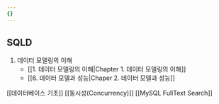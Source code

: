 ```yaml
---
{}
---
```

## SQLD
1. 데이터 모델링의 이해
	- [[1. 데이터 모델링의 이해|Chapter 1. 데이터 모델링의 이해]]
	- [[6. 데이터 모델과 성능|Chaper 2. 데이터 모델과 성능]]

[[데이터베이스 기초]]
[[동시성(Concurrency)]]
[[MySQL FullText Search]]
